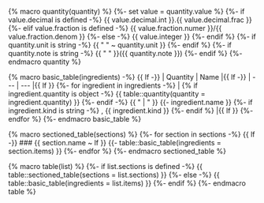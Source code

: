 {% macro quantity(quantity) %}
  {%- set value = quantity.value %}
  {%- if value.decimal is defined -%}
    {{ value.decimal.int }}.{{ value.decimal.frac }}
  {%- elif value.fraction is defined -%}
    {{ value.fraction.numer }}/{{ value.fraction.denom }}
  {%- else -%}
    {{ value.integer }}
  {%- endif %}
  {%- if quantity.unit is string -%}
    {{ " " ~ quantity.unit }}
  {%- endif %}
  {%- if quantity.note is string -%}
    {{ " " }}({{ quantity.note }})
  {%- endif %}
{%- endmacro quantity %}

{% macro basic_table(ingredients) -%}
  {{ lf -}}
  | Quantity | Name |{{ lf -}}
  | --- | --- |{{ lf }}
  {%- for ingredient in ingredients -%}
    | {% if ingredient.quantity is object -%}
      {{ table::quantity(quantity = ingredient.quantity) }}
    {%- endif -%}
    {{ " | " }}
    {{- ingredient.name }}
    {%- if ingredient.kind is string -%}
      , {{ ingredient.kind }}
    {%- endif %} |{{ lf }}
  {%- endfor %}
{%- endmacro basic_table %}

{% macro sectioned_table(sections) %}
  {%- for section in sections -%}
    {{ lf -}}
    ### {{ section.name ~ lf }}
    {{- table::basic_table(ingredients = section.items) }}
  {%- endfor %}
{%- endmacro sectioned_table %}

{% macro table(list) %}
  {%- if list.sections is defined -%}
    {{ table::sectioned_table(sections = list.sections) }}
  {%- else -%}
    {{ table::basic_table(ingredients = list.items) }}
  {%- endif %}
{%- endmacro table %}
